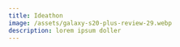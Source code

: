 ```yaml
---
title: Ideathon
image: /assets/galaxy-s20-plus-review-29.webp
description: lorem ipsum doller
---
```

